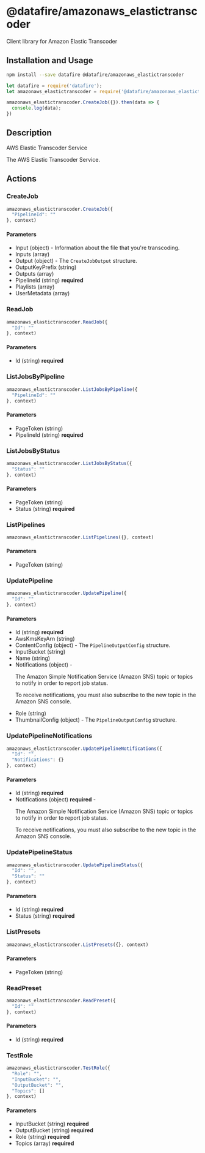 # @datafire/amazonaws_elastictranscoder

Client library for Amazon Elastic Transcoder

## Installation and Usage
```bash
npm install --save datafire @datafire/amazonaws_elastictranscoder
```

```js
let datafire = require('datafire');
let amazonaws_elastictranscoder = require('@datafire/amazonaws_elastictranscoder').create();

amazonaws_elastictranscoder.CreateJob({}).then(data => {
  console.log(data);
})
```

## Description
<fullname>AWS Elastic Transcoder Service</fullname> <p>The AWS Elastic Transcoder Service.</p>

## Actions
### CreateJob



```js
amazonaws_elastictranscoder.CreateJob({
  "PipelineId": ""
}, context)
```

#### Parameters
* Input (object) - Information about the file that you're transcoding.
* Inputs (array)
* Output (object) - The <code>CreateJobOutput</code> structure.
* OutputKeyPrefix (string)
* Outputs (array)
* PipelineId (string) **required**
* Playlists (array)
* UserMetadata (array)

### ReadJob



```js
amazonaws_elastictranscoder.ReadJob({
  "Id": ""
}, context)
```

#### Parameters
* Id (string) **required**

### ListJobsByPipeline



```js
amazonaws_elastictranscoder.ListJobsByPipeline({
  "PipelineId": ""
}, context)
```

#### Parameters
* PageToken (string)
* PipelineId (string) **required**

### ListJobsByStatus



```js
amazonaws_elastictranscoder.ListJobsByStatus({
  "Status": ""
}, context)
```

#### Parameters
* PageToken (string)
* Status (string) **required**

### ListPipelines



```js
amazonaws_elastictranscoder.ListPipelines({}, context)
```

#### Parameters
* PageToken (string)

### UpdatePipeline



```js
amazonaws_elastictranscoder.UpdatePipeline({
  "Id": ""
}, context)
```

#### Parameters
* Id (string) **required**
* AwsKmsKeyArn (string)
* ContentConfig (object) - The <code>PipelineOutputConfig</code> structure.
* InputBucket (string)
* Name (string)
* Notifications (object) - <p>The Amazon Simple Notification Service (Amazon SNS) topic or topics to notify in order to report job status.</p> <important> <p>To receive notifications, you must also subscribe to the new topic in the Amazon SNS console.</p> </important>
* Role (string)
* ThumbnailConfig (object) - The <code>PipelineOutputConfig</code> structure.

### UpdatePipelineNotifications



```js
amazonaws_elastictranscoder.UpdatePipelineNotifications({
  "Id": "",
  "Notifications": {}
}, context)
```

#### Parameters
* Id (string) **required**
* Notifications (object) **required** - <p>The Amazon Simple Notification Service (Amazon SNS) topic or topics to notify in order to report job status.</p> <important> <p>To receive notifications, you must also subscribe to the new topic in the Amazon SNS console.</p> </important>

### UpdatePipelineStatus



```js
amazonaws_elastictranscoder.UpdatePipelineStatus({
  "Id": "",
  "Status": ""
}, context)
```

#### Parameters
* Id (string) **required**
* Status (string) **required**

### ListPresets



```js
amazonaws_elastictranscoder.ListPresets({}, context)
```

#### Parameters
* PageToken (string)

### ReadPreset



```js
amazonaws_elastictranscoder.ReadPreset({
  "Id": ""
}, context)
```

#### Parameters
* Id (string) **required**

### TestRole



```js
amazonaws_elastictranscoder.TestRole({
  "Role": "",
  "InputBucket": "",
  "OutputBucket": "",
  "Topics": []
}, context)
```

#### Parameters
* InputBucket (string) **required**
* OutputBucket (string) **required**
* Role (string) **required**
* Topics (array) **required**

